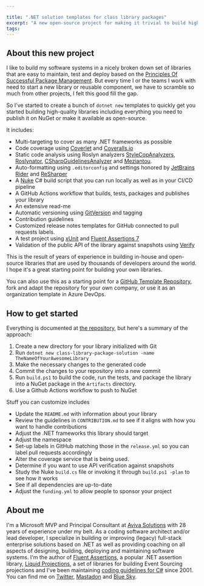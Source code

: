 ```yaml
---

title: ".NET solution templates for class library packages"
excerpt: "A new open-source project for making it trivial to build high-quality NuGet packages with all the bells and whistles"
tags:
---
```


## About this new project

I like to build my software systems in a nicely broken down set of libraries that are easy to maintain, test and deploy based on the [Principles Of Successful Package Management](https://www.dennisdoomen.com/2016/10/principles-for-successful-package.html). But every time I or the teams I work with need to start a new library or reusable component, we have to scramble so much from other projects, I felt this good fill the gap.

So I've started to create a bunch of `dotnet new` templates to quickly get you started building high-quality libraries including everything you need to publish it on NuGet or make it available as open-source.

It includes:
* Multi-targeting to cover as many .NET frameworks as possible
* Code coverage using [Coverlet](https://github.com/coverlet-coverage/coverlet) and [Coveralls.io](https://coveralls.io/)
* Static code analysis using Roslyn analyzers [StyleCopAnalyzers](https://github.com/DotNetAnalyzers/StyleCopAnalyzers), [Roslynator](https://github.com/dotnet/roslynator), [CSharpGuidelinesAnalyzer](https://github.com/bkoelman/CSharpGuidelinesAnalyzer) and [Meziantou](https://github.com/meziantou/Meziantou.Framework).
* Auto-formatting using `.editorconfig` and settings honored by [JetBrains Rider](https://www.jetbrains.com/rider/) and [ReSharper](https://www.jetbrains.com/resharper/)
* A [Nuke](https://nuke.build/) C# build script that you can run locally as well as in your CI/CD pipeline
* A GitHub Actions workflow that builds, tests, packages and publishes your library
* An extensive read-me
* Automatic versioning using [GitVersion](https://gitversion.net/) and tagging
* Contribution guidelines
* Customized release notes templates for GitHub connected to pull requests labels.
* A test project using [xUnit](https://xunit.net/) and [Fluent Assertions 7](https://fluentassertions.com/)
* Validation of the public API of the library against snapshots using [Verify](https://github.com/VerifyTests/Verify)

This is the result of years of experience in building in-house and open-source libraries that are used by thousands of developers around the world. I hope it's a great starting point for building your own libraries. 

You can also use this as a starting point for a [GitHub Template Repository](https://docs.github.com/en/repositories/creating-and-managing-repositories/creating-a-template-repository), fork and adapt the repository for your own company, or use it as an organization template in Azure DevOps.

## How to get started

Everything is documented at [the repository](https://github.com/dennisdoomen/dotnet-package-templates), but here's a summary of the approach:

1. Create a new directory for your library initialized with Git
2. Run `dotnet new class-library-package-solution -name TheNameOfYourAwesomeLibrary`
3. Make the necessary changes to the generated code 
4. Commit the changes to your repository into a new commit
5. Run `build.ps1` to build the code, run the tests, and package the library into a NuGet package in the `Artifacts` directory.
6. Use a Github Actions workflow to push to NuGet

Stuff you can customize includes

* Update the `README.md` with information about your library
* Review the guidelines in `CONTRIBUTION.md` to see if it aligns with how you want to handle contributions
* Adjust the .NET frameworks this library should target
* Adjust the namespace 
* Set-up labels in GitHub matching those in the `release.yml` so you can label pull requests accordingly
* Alter the coverage service that is being used.
* Determine if you want to use API verification against snapshots
* Study the Nuke `build.cs` file or invoking it through `build.ps1 -plan` to see how it works
* See if all dependencies are up-to-date
* Adjust the `funding.yml` to allow people to sponsor your project

## About me

I'm a Microsoft MVP and Principal Consultant at [Aviva Solutions](https://avivasolutions.nl/) with 28 years of experience under my belt. As a coding software architect and/or lead developer, I specialize in building or improving (legacy) full-stack enterprise solutions based on .NET as well as providing coaching on all aspects of designing, building, deploying and maintaining software systems. I'm the author of [Fluent Assertions](https://www.fluentassertions.com), a popular .NET assertion library, [Liquid Projections](https://www.liquidprojections.net), a set of libraries for building Event Sourcing projections and I've been maintaining [coding guidelines for C#](https://www.csharpcodingguidelines.com) since 2001. You can find me on [Twitter](https://twitter.com/ddoomen), [Mastadon](https://mastodon.social/@ddoomen) and [Blue Sky](https://bsky.app/profile/ddoomen.bsky.social).



